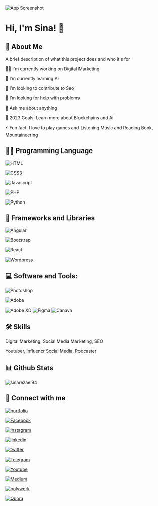 
![App Screenshot](https://images8.alphacoders.com/110/thumbbig-1102284.jpg?text=AppScreenshotHere)

# Hi, I'm Sina! 👋

## 🚀 About Me

A brief description of what this project does and who it's for

👩‍💻 I'm currently working on Digital Marketing

🔗 I’m currently learning Ai

👯 I’m looking to contribute to Seo

🤔 I’m looking for help with problems

💬 Ask me about anything

🥅 2023 Goals: Learn more about Blockchains and Ai

⚡ Fun fact: I love to play games and Listening Music and Reading Book, Mountaineering


## 👨‍💻 Programming Language

![HTML](https://img.shields.io/badge/HTML-239120?style=for-the-badge&logo=html5&logoColor=white)

![CSS3](https://img.shields.io/badge/CSS3-1572B6?style=for-the-badge&logo=css3&logoColor=white)

![Javascript](https://img.shields.io/badge/JavaScript-F7DF1E?style=for-the-badge&logo=javascript&logoColor=black)

![PHP](https://img.shields.io/badge/PHP-777BB4?style=for-the-badge&logo=php&logoColor=white)

![Python](https://img.shields.io/badge/Python-3776AB?style=for-the-badge&logo=python&logoColor=white)


## 🧰 Frameworks and Libraries

![Angular](https://img.shields.io/badge/Angular-DD0031?style=for-the-badge&logo=angular&logoColor=white)

![Bootstrap](https://img.shields.io/badge/Bootstrap-563D7C?style=for-the-badge&logo=bootstrap&logoColor=white)

![React](https://img.shields.io/badge/React-20232A?style=for-the-badge&logo=react&logoColor=61DAFB)

![Wordpress](https://img.shields.io/badge/Wordpress-21759B?style=for-the-badge&logo=wordpress&logoColor=white)

## 💻 Software and Tools:

![Photoshop](https://img.shields.io/badge/Adobe%20Photoshop-31A8FF?style=for-the-badge&logo=Adobe%20Photoshop&logoColor=black)

![Adobe](https://img.shields.io/badge/Adobe%20after%20affects-CF96FD?style=for-the-badge&logo=Adobe%20after%20effects&logoColor=393665)

![Adobe XD](https://img.shields.io/badge/Adobe%20XD-470137?style=for-the-badge&logo=Adobe%20XD&logoColor=#FF61F6)
![Figma](https://img.shields.io/badge/Figma-F24E1E?style=for-the-badge&logo=figma&logoColor=white)
![Canava](https://img.shields.io/badge/Canva-%2300C4CC.svg?&style=for-the-badge&logo=Canva&logoColor=white)


## 🛠 Skills
Digital Marketing, Social Media Marketing, SEO

Youtuber, Influencr Social Media, Podcaster

## 📊 Github Stats

![sinarezaei94](https://github-readme-stats.vercel.app/api?username=sinarezaei94&theme=blue-green)


## 👨 Connect with me
[![portfolio](https://img.shields.io/badge/my_portfolio-000?style=for-the-badge&logo=ko-fi&logoColor=white)](https://Sina-rezaei.com/)

[![Facebook](https://img.shields.io/badge/Facebook-1877F2?style=for-the-badge&logo=facebook&logoColor=white)](https://www.Facebook.com/sinarezaei95)

[![Instagram](https://img.shields.io/badge/Instagram-E4405F?style=for-the-badge&logo=instagram&logoColor=white)](https://Instagram.com/sina_Rezaei94)

[![linkedin](https://img.shields.io/badge/linkedin-0A66C2?style=for-the-badge&logo=linkedin&logoColor=white)](https://www.linkedin.com/in/sinarezaei)

[![twitter](https://img.shields.io/badge/twitter-1DA1F2?style=for-the-badge&logo=twitter&logoColor=white)](https://twitter.com/sinarezaei95)

[![Telegram](https://img.shields.io/badge/Telegram-2CA5E0?style=for-the-badge&logo=telegram&logoColor=white)](https://Telegram.com/)

[![Youtube](https://img.shields.io/badge/YouTube-FF0000?style=for-the-badge&logo=youtube&logoColor=white)](https://Youtube.com/)

[![Medium](https://img.shields.io/badge/Medium-12100E?style=for-the-badge&logo=medium&logoColor=white)](https://medium.com/@sina.rezaei)

[![polywork](https://img.shields.io/badge/polywork-543DE0?style=for-the-badge&logo=polywork&logoColor=white)](https://www.polywork.com/sinarezaei/)

[![Quora](https://img.shields.io/badge/Quora-%23B92B27.svg?&style=for-the-badge&logo=Quora&logoColor=white)](https://www.quora.com/profile/Sina-Rezaei-19)

